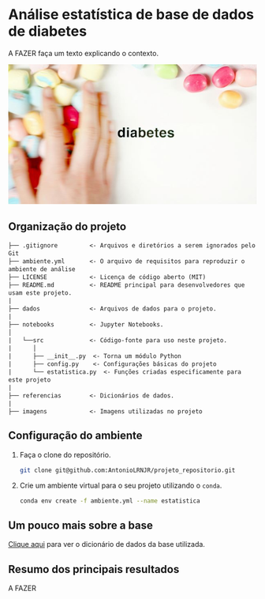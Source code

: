 # Análise estatística de base de dados de diabetes

A FAZER faça um texto explicando o contexto.

![imagem](imagens/diabetes.jpg)

## Organização do projeto

```
├── .gitignore         <- Arquivos e diretórios a serem ignorados pelo Git
├── ambiente.yml       <- O arquivo de requisitos para reproduzir o ambiente de análise
├── LICENSE            <- Licença de código aberto (MIT)
├── README.md          <- README principal para desenvolvedores que usam este projeto.
|
├── dados              <- Arquivos de dados para o projeto.
|
├── notebooks          <- Jupyter Notebooks.
│
|   └──src             <- Código-fonte para uso neste projeto.
|      │
|      ├── __init__.py  <- Torna um módulo Python
|      ├── config.py    <- Configurações básicas do projeto
|      └── estatistica.py  <- Funções criadas especificamente para este projeto
|
├── referencias        <- Dicionários de dados.
|
├── imagens            <- Imagens utilizadas no projeto
```

## Configuração do ambiente

1. Faça o clone do repositório.

    ```bash
    git clone git@github.com:AntonioLRNJR/projeto_repositorio.git
    ```

2. Crie um ambiente virtual para o seu projeto utilizando o `conda`.

   ```bash
   conda env create -f ambiente.yml --name estatistica
   ```

## Um pouco mais sobre a base

[Clique aqui](referencias/01_dicionario_de_dados.md) para ver o dicionário de dados da base utilizada.

## Resumo dos principais resultados

A FAZER
